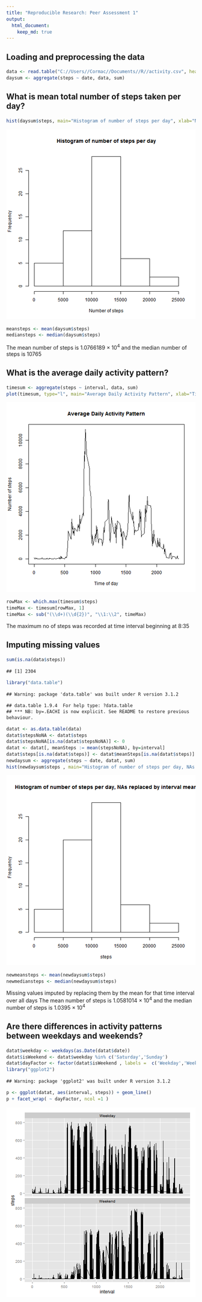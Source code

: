 ```yaml
---
title: "Reproducible Research: Peer Assessment 1"
output: 
  html_document:
    keep_md: true
---
```



## Loading and preprocessing the data

```r
data <- read.table("C://Users//Cormac//Documents//R//activity.csv", header = TRUE, sep = ",")
daysum <- aggregate(steps ~ date, data, sum)
```


## What is mean total number of steps taken per day?

```r
hist(daysum$steps, main="Histogram of number of steps per day", xlab="Number of steps")
```

![plot of chunk unnamed-chunk-2](figure/unnamed-chunk-2-1.png) 

```r
meansteps <- mean(daysum$steps)
mediansteps <- median(daysum$steps)
```

The mean number of steps is 1.0766189 &times; 10<sup>4</sup> and the median number of steps is 10765


## What is the average daily activity pattern?

```r
timesum <- aggregate(steps ~ interval, data, sum)
plot(timesum, type="l", main="Average Daily Activity Pattern", xlab="Time of day", ylab="Number of steps")
```

![plot of chunk unnamed-chunk-3](figure/unnamed-chunk-3-1.png) 

```r
rowMax <- which.max(timesum$steps)
timeMax <- timesum[rowMax, 1]
timeMax <- sub("(\\d+)(\\d{2})", "\\1:\\2", timeMax)
```

The maximum no of steps was recorded at time interval beginning at 8:35


## Imputing missing values

```r
sum(is.na(data$steps))
```

```
## [1] 2304
```

```r
library("data.table")
```

```
## Warning: package 'data.table' was built under R version 3.1.2
```

```
## data.table 1.9.4  For help type: ?data.table
## *** NB: by=.EACHI is now explicit. See README to restore previous behaviour.
```

```r
datat <- as.data.table(data)
datat$stepsNoNA <- datat$steps
datat$stepsNoNA[is.na(datat$stepsNoNA)] <- 0
datat <- datat[, meanSteps := mean(stepsNoNA), by=interval]
datat$steps[is.na(datat$steps)] <- datat$meanSteps[is.na(datat$steps)]
newdaysum <- aggregate(steps ~ date, datat, sum)
hist(newdaysum$steps , main="Histogram of number of steps per day, NAs replaced by interval mean", xlab="steps")
```

![plot of chunk unnamed-chunk-4](figure/unnamed-chunk-4-1.png) 

```r
newmeansteps <- mean(newdaysum$steps)
newmediansteps <- median(newdaysum$steps)
```

Missing values imputed by replacing them by the mean for that time interval over all days
The mean number of steps is 1.0581014 &times; 10<sup>4</sup> and the median number of steps is 1.0395 &times; 10<sup>4</sup>


## Are there differences in activity patterns between weekdays and weekends?

```r
datat$weekday <- weekdays(as.Date(datat$date))
datat$isWeekend <- datat$weekday %in% c('Saturday','Sunday')
datat$dayFactor <- factor(datat$isWeekend , labels =  c('Weekday','Weekend'))
library("ggplot2")
```

```
## Warning: package 'ggplot2' was built under R version 3.1.2
```

```r
p <- ggplot(datat, aes(interval, steps)) + geom_line()
p + facet_wrap( ~ dayFactor, ncol =1 )
```

![plot of chunk unnamed-chunk-5](figure/unnamed-chunk-5-1.png) 
